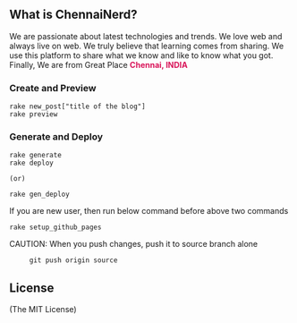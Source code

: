 ## What is ChennaiNerd?

We are passionate about latest technologies and trends. We love web and always
live on web. We truly believe that learning comes from sharing.
We use this platform to share what we know and like to know what you got.
Finally, We are from Great Place <strong style="color:#d91459">Chennai, INDIA</strong>

### Create and Preview

    rake new_post["title of the blog"]
    rake preview

### Generate and Deploy

    rake generate
    rake deploy

    (or)

    rake gen_deploy

If you are new user, then run below command before above two commands

    rake setup_github_pages

CAUTION: When you push changes, push it to source branch alone

         git push origin source

## License

(The MIT License)


